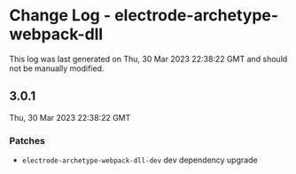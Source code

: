 # Change Log - electrode-archetype-webpack-dll

This log was last generated on Thu, 30 Mar 2023 22:38:22 GMT and should not be manually modified.

## 3.0.1
Thu, 30 Mar 2023 22:38:22 GMT

### Patches

- `electrode-archetype-webpack-dll-dev` dev dependency upgrade

